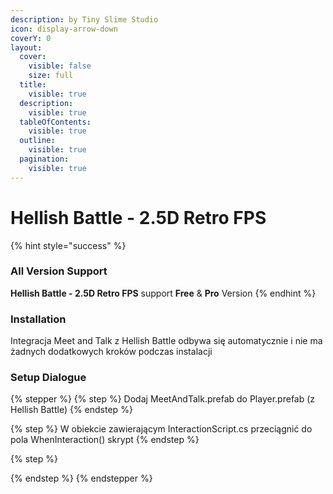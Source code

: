 ```yaml
---
description: by Tiny Slime Studio
icon: display-arrow-down
coverY: 0
layout:
  cover:
    visible: false
    size: full
  title:
    visible: true
  description:
    visible: true
  tableOfContents:
    visible: true
  outline:
    visible: true
  pagination:
    visible: true
---
```


# Hellish Battle - 2.5D Retro FPS

{% hint style="success" %}
### All Version Support

**Hellish Battle - 2.5D Retro FPS** support **Free** & **Pro** Version
{% endhint %}

### Installation

Integracja Meet and Talk z Hellish Battle odbywa się automatycznie i nie ma żadnych dodatkowych kroków podczas instalacji

### Setup Dialogue

{% stepper %}
{% step %}
Dodaj MeetAndTalk.prefab do Player.prefab (z Hellish Battle)
{% endstep %}

{% step %}
W obiekcie zawierającym InteractionScript.cs przeciągnić do pola WhenInteraction() skrypt&#x20;
{% endstep %}

{% step %}

{% endstep %}
{% endstepper %}

